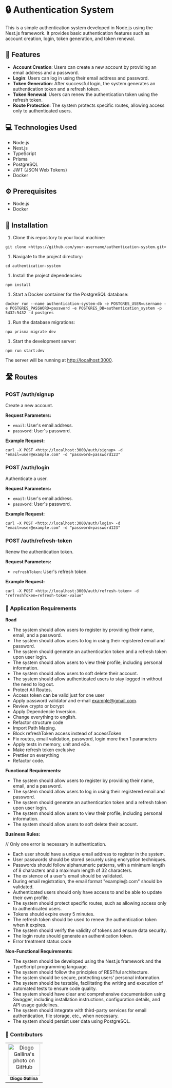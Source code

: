 # 🔒 Authentication System

This is a simple authentication system developed in Node.js using the Nest.js framework. It provides basic authentication features such as account creation, login, token generation, and token renewal.

## 🚀 Features

- **Account Creation**: Users can create a new account by providing an email address and a password.
- **Login**: Users can log in using their email address and password.
- **Token Generation**: After successful login, the system generates an authentication token and a refresh token.
- **Token Renewal**: Users can renew the authentication token using the refresh token.
- **Route Protection**: The system protects specific routes, allowing access only to authenticated users.

## 💻 Technologies Used

- Node.js
- Nest.js
- TypeScript
- Prisma
- PostgreSQL
- JWT (JSON Web Tokens)
- Docker

## ⚙️ Prerequisites

- Node.js
- Docker

## 📝 Installation

1. Clone this repository to your local machine:

```
git clone <https://github.com/your-username/authentication-system.git>

```

1. Navigate to the project directory:

```
cd authentication-system

```

1. Install the project dependencies:

```
npm install

```

1. Start a Docker container for the PostgreSQL database:

```
docker run --name authentication-system-db -e POSTGRES_USER=username -e POSTGRES_PASSWORD=password -e POSTGRES_DB=authentication_system -p 5432:5432 -d postgres

```

1. Run the database migrations:

```
npx prisma migrate dev

```

1. Start the development server:

```
npm run start:dev

```

The server will be running at [http://localhost:3000](http://localhost:3000/).

## 🛣️ Routes

### POST /auth/signup

Create a new account.

**Request Parameters:**

- `email`: User's email address.
- `password`: User's password.

**Example Request:**

```
curl -X POST <http://localhost:3000/auth/signup> -d "email=user@example.com" -d "password=password123"

```

### POST /auth/login

Authenticate a user.

**Request Parameters:**

- `email`: User's email address.
- `password`: User's password.

**Example Request:**

```
curl -X POST <http://localhost:3000/auth/login> -d "email=user@example.com" -d "password=password123"

```

### POST /auth/refresh-token

Renew the authentication token.

**Request Parameters:**

- `refreshToken`: User's refresh token.

**Example Request:**

```
curl -X POST <http://localhost:3000/auth/refresh-token> -d "refreshToken=refresh-token-value"
```

### 📝 Application Requirements

**Road**
- The system should allow users to register by providing their name, email, and a password.
- The system should allow users to log in using their registered email and password.
- The system should generate an authentication token and a refresh token upon user login.
- The system should allow users to view their profile, including personal information.
- The system should allow users to soft delete their account.
- The system should allow authenticated users to stay logged in without the need to log out.
- Protect All Routes.
- Access token can be valid just for one user
- Apply password validator and e-mail example@gmail.com.
- Review crypto or bcrypt
- Apply Dependencie Inversion.
- Change everything to english.
- Refactor structure code
- Import Path Maping.
- Block refreshToken access instead of accessToken
- Fix routes, email validation, password, login more then 1 parameters
- Apply tests in memory, unit and e2e.
- Make refresh token exclusive
- Prettier on everything
- Refactor code.


**Functional Requirements:**
- The system should allow users to register by providing their name, email, and a password.
- The system should allow users to log in using their registered email and password.
- The system should generate an authentication token and a refresh token upon user login.
- The system should allow users to view their profile, including personal information.
- The system should allow users to soft delete their account.

**Business Rules:**

// Only one error is necessary in authentication.

- Each user should have a unique email address to register in the system.
- User passwords should be stored securely using encryption techniques.
- Passwords should follow alphanumeric patterns, with a minimum length of 8 characters and a maximum length of 32 characters.
- The existence of a user's email should be validated.
- During email registration, the email format "example@.com" should be validated.
- Authenticated users should only have access to and be able to update their own profile.
- The system should protect specific routes, such as allowing access only to authenticated users.
- Tokens should expire every 5 minutes.
- The refresh token should be used to renew the authentication token when it expires.
- The system should verify the validity of tokens and ensure data security.
- The login route should generate an authentication token.
- Error treatment status code

**Non-Functional Requirements:**

- The system should be developed using the Nest.js framework and the TypeScript programming language.
- The system should follow the principles of RESTful architecture.
- The system should be secure, protecting users' personal information.
- The system should be testable, facilitating the writing and execution of automated tests to ensure code quality.
- The system should have clear and comprehensive documentation using Swagger, including installation instructions, configuration details, and API usage guidelines.
- The system should integrate with third-party services for email authentication, file storage, etc., when necessary.
- The system should persist user data using PostgreSQL.


### 🤝 Contributors

<table>
  <tr>
    <td align="center">
      <a href="#">
        <img src="https://avatars.githubusercontent.com/u/88459755?v=4" width="100px;" border-radius='50%' alt="Diogo Gallina's photo on GitHub"/><br>
        <sub>
          <b>Diogo Gallina</b>
        </sub>
      </a>
    </td>
  </tr>
</table>